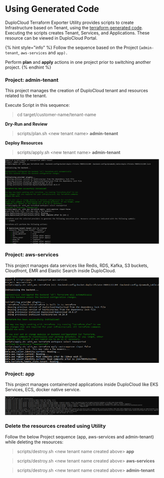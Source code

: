 # Using Generated Code

DuploCloud Terraform Exporter Utility provides scripts to create Infrastructure based on Tenant, using the [terraform generated code](generate-terraform.md). Executing the scripts creates Tenant, Services, and Applications. These resource can be viewed in DuploCloud Portal.

{% hint style="info" %}
Follow the sequence based on the Project (`admin-tenant`, `aws-services` and `app).`

Perform **plan** and **apply** actions in one project prior to switching another project.
{% endhint %}

### Project: admin-tenant

This project manages the creation of DuploCloud tenant and resources related to the tenant.

Execute Script in this sequence:

> cd target/customer-name/tenant-name

**Dry-Run and Review**

> scripts/plan.sh \<new tenant name> **admin-tenant**

**Deploy Resources**

> scripts/apply.sh \<new tenant name> **admin-tenant**

![scripts/apply,sh execution in progress](<../../../.gitbook/assets/image (31).png>)

### Project: aws-services

This project manages data services like Redis, RDS, Kafka, S3 buckets, Cloudfront, EMR and Elastic Search inside DuploCloud.

![aws-services project apply execution ](<../../../.gitbook/assets/image (28).png>)

### Project: app

This project manages containerized applications inside DuploCloud like EKS Services, ECS, docker native service.

![app project apply execution ](<../../../.gitbook/assets/image (50).png>)

### Delete the resources created using Utility

Follow the below Project sequence (app, aws-services and admin-tenant) while deleting the resources:

> scripts/destroy.sh \<new tenant name created above> **app**

> scripts/destroy.sh \<new tenant name created above> **aws-services**

> scripts/destroy.sh \<new tenant name created above> **admin-tenant**
